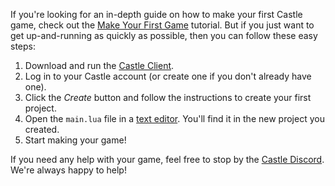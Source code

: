 If you're looking for an in-depth guide on how to make your first Castle game, check out the [Make Your First Game](/posts/@castle/make-your-first-castle-game) tutorial. But if you just want to get up-and-running as quickly as possible, then you can follow these easy steps:

1. Download and run the [Castle Client](https://castle.games/download).
2. Log in to your Castle account (or create one if you don't already have one).
3. Click the *Create* button and follow the instructions to create your first project.
4. Open the `main.lua` file in a [text editor](/documentation/technical-reference). You'll find it in the new project you created.
5. Start making your game!

If you need any help with your game, feel free to stop by the [Castle Discord](https://discord.gg/4C7yEEC). We're always happy to help!